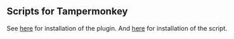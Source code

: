 ## Scripts for Tampermonkey

See [here](https://tampermonkey.net/) for installation of the plugin.
And [here](https://tampermonkey.net/faq.php?ext=dhdg#Q102) for installation of the script.
